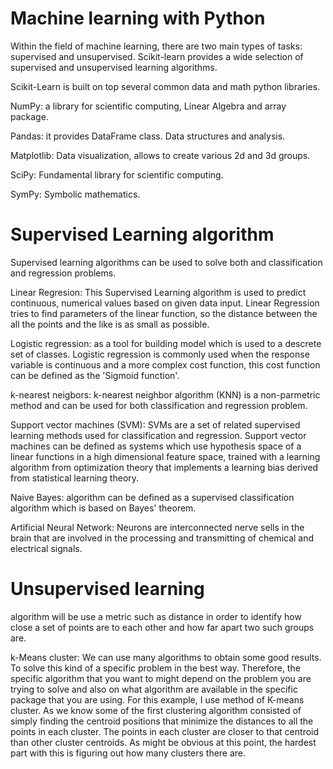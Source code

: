 #  Machine learning with Python

Within the field of machine learning, there are two main types of tasks: supervised and unsupervised. Scikit-learn provides a wide selection of supervised and unsupervised learning algorithms. 

Scikit-Learn is built on top several common data and math python libraries.

NumPy: a library for scientific computing, Linear Algebra and array package.

Pandas: it provides DataFrame class. Data structures and analysis.

Matplotlib: Data visualization, allows to create various 2d and 3d groups.

SciPy: Fundamental library for scientific computing.

SymPy: Symbolic mathematics.

# Supervised Learning algorithm

 Supervised learning algorithms can be used to solve both and classification and regression problems.

Linear Regresion: This Supervised Learning algorithm is used to predict continuous, numerical values based on given data input. Linear Regression tries to find parameters of the linear function, so the distance between the all the points and the like is as small as possible.

Logistic regression: as a tool for building model which is used to a descrete set of classes. Logistic regression is commonly used when the response variable is continuous and a more complex cost function, this cost function can be defined as the 'Sigmoid function'.

k-nearest neigbors: k-nearest neighbor algorithm (KNN) is a non-parmetric method and can be used for both classification and regression problem.

Support vector machines (SVM): SVMs are a set of related supervised learning methods used for classification and regression. Support vector machines can be defined as systems which use hypothesis space of a linear functions in a high dimensional feature space, trained with a learning algorithm from optimization theory that implements a learning bias derived from statistical learning theory.

Naive Bayes: algorithm can be defined as a supervised classification algorithm which is based on Bayes' theorem.

Artificial Neural Network: Neurons are interconnected nerve sells in the brain that are involved in the processing and transmitting of chemical and electrical signals.

# Unsupervised learning 
algorithm will be use a metric such as distance in order to identify how close a set of points are to each other and how far apart two such groups are.

k-Means cluster: We can use many algorithms to obtain some good results. To solve this kind of a specific problem in the best way. Therefore, the specific algorithm that you want to might depend on the problem you are trying to solve and also on what algorithm are available in the specific package that you are using. For this example, I use method of K-means cluster. As we know some of the first clustering algorithm consisted of simply finding the centroid positions that minimize the distances to all the points in each cluster. The points in each cluster are closer to that centroid than other cluster centroids. As might be obvious at this point, the hardest part with this is figuring out how many clusters there are.


